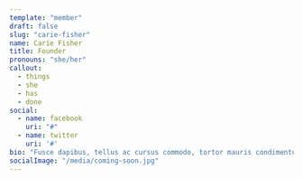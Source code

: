 ```yaml
---
template: "member"
draft: false
slug: "carie-fisher"
name: Carie Fisher
title: Founder
pronouns: "she/her"
callout:
  - things
  - she
  - has
  - done
social:
  - name: facebook
    uri: "#"
  - name: twitter
    uri: '#'
bio: "Fusce dapibus, tellus ac cursus commodo, tortor mauris condimentum nibh, ut fermentum massa justo sit amet risus. Vestibulum id ligula porta felis euismod semper. Duis mollis, est non commodo luctus, nisi erat porttitor ligula, eget lacinia odio sem nec elit. Curabitur blandit tempus porttitor. Nullam id dolor id nibh ultricies vehicula ut id elit."
socialImage: "/media/coming-soon.jpg"
---
```

